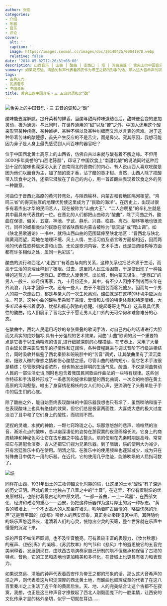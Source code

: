 ```yaml
---
author: 张彪
categories:
- 介绍
- 乐器
- 音乐
- 评论
cover:
  alt: ''
  caption: ''
  image: https://images.soomal.cc/images/doc/20140425/00041978.webp
  relative: false
date: '2014-05-02T12:26:31+08:00'
description: 山西音乐 | 山曲 | 酸曲 | 走西口 | 埙 | 河曲民谣 | 舌尖上的中国音乐 | 源自：中国音乐学网 | 版权：转载 |  平均/总评分：10.00/10
summary: 如果说悠远、清脆的钟声代表着西安作为帝王之都的形象的话，那么这大音希声的埙之声，则代表着这片积淀深厚的西北黄土地，而酸曲也顺理成章的代表了在这八百里秦川之上生活了近千年的黄面后生。天、地、人的完美结合让这个古都不在寂寞，我想，也正是这三种声音才撩拨起了西北人刚毅面庞下的一腔柔情……
tags:
- 古典入门
- 民族音乐
- 中国音乐
title: 舌尖上的中国音乐・三 五音的调和之“酸”
---
```


![舌尖上的中国音乐・三 五音的调和之“酸”](https://images.soomal.cc/images/doc/20140425/00041978.webp)





酸味能去腥解腻，提升菜肴的鲜香。当酸与甜两种味道结合后，甜味便会变的更加灵动，极为通透。与此同时，在世界通用的“甜”以及“苦”之外，中国人还用这个酸来形容某种疼痛、某种嫉妒、某种不堪以及某种纠缠而又难以言表的苦难。对于这种带着苦味的酸楚感，首先产生反应的不是舌尖，而是鼻尖。究其原因，我想可能因为鼻子是人身上最先感受到人间百味的器官吧？

位于中国西北黄土高原上的山西省，仿佛自古以来就与酸有着不解之缘。不但用3000多年美誉的“山西老陈醋”，印证了中国饮食上“南甜北酸”的说法同时这种后劲十足的酸味也深深沁入到了走南闯北的晋商们的内心。有人说山西人喜欢吃酸是因为他们以面食为主，加了醋的面才香，沾了醋的黍才甜。当然，山西人除了把酸带入饮食中之外，还把它潜放在了自己的内心，用一首首酸曲表现着饮食之外的另一种酸意。

河曲位于晋西北高原的黄河转弯处，与陕西榆林、内蒙古和套地区隔河相望。“鸡鸣三省”的得天独厚的地理优势使这里成为了“民歌的海洋”。在历史上，出现过很多有着杰出才华的民间艺人，现在被称为“山曲大王”、“二人台明星”的辛礼生就是其中最具有代表性的一位。在晋北的人们都把山曲称为“酸曲”，除了河曲之外，酸曲在保德、偏关、五寨、神池、宁武、静乐、兴县、临县、离石、柳林等地也很流行。同样的或相类似的民歌在邻省陕西和内蒙古被称为“信天游”或“爬山调”。如《陕北民歌通论》一书中，就将山西山曲的范围延伸至陕北地区：“晋西北与陕北隔黄河而望，两地在地理环境、风土人情、生活习俗及语言等方面都相近，因而两地的代表性歌种信天游和山曲，无论是歌词内容、艺术手法，还是曲调结构等方面都有许多相似之处，属同一色彩区”。

酸曲的流行和西北人“走西口”有着血与肉的关系，这种关系也把艺术源于生活，而高于生活的真理诠释到了极限。过去，这里的人民生活困苦，于是便出现了一种独特的逃荒方式――走西口。即晋北人渡黄河、出长城，到内蒙去谋生。“走西口”的男人一般三、四月份离家，九、十月份还乡。其中，有不少人因挣不到钱而长年在外流浪，几年才回家一次。还有一些人，由于不堪困苦而客死他乡。因而每一个男人的每一次走西口，都是与亲人的一次生死离别。酸曲就是在这样的环境中应运而生。可见，这种小曲的酸味里杂糅了亲情、爱情和友情的特定体裁和特定情绪，大多听起来夹带着凄凉、忧郁和撕心裂肺的悲楚。《提起哥哥走西口》这首最具代表性的酸曲，给人们展示了晋北女子不愿让男人走口外的无可奈何和难舍难分的心态。

在酸曲中，西北人民运用巧妙的夸张重叠的歌词手法，对自己内心的话语进行大胆而又真实的绝妙描写,具有十分强烈的艺术效果。河曲“山曲”歌词的另一个重要特点是它善于以生动精炼的语言,进行细腻深刻的心理描绘。在节奏上，采用了大量自由延长音来彰显音乐的抒情性和辽阔性，各种音程跳进与调式音阶下行级进相结合，同时吸收并借鉴了西北秦腔和碗碗腔中的“苦音”调式，让其酸曲里有了深沉柔和，细致入微的眷恋之情和伤心酸楚之感。尽管山曲的结构短小，但它艺术手法很是精炼；尽管歌词俗语浓烈，但也勃发出鲜明的生活气息。酸曲，不仅是河曲劳动人民的一部生活史诗,同时也包含着我国民间歌曲作曲法的一些特有规律。这些创作特征和手法最终形成了一条悲苦的旋律和酸楚的西北曲调，一次次的响彻在黄土高原的沟沟壑壑，唱出了身穿绣花棉袄的女人们的心声，更流淌在了头戴羊肚子手巾的后生们的心底。

除了酸曲之外，能自始至终表现酸味的中国乐器我想也只有埙了，虽然唢呐和笛子在表现酸味上也具有绝佳的效果，但它们总是极富两面性，大喜或大悲的极大过度淡泊了且中和了它们身上的酸性，而埙则不然。

泥捏的灵魂，水就的神韵，一颗七窍玲珑之心。埙那悠悠然的悲声、喧喧然的浊音、淅淅点点的酸味，总以幽深凄伦的姿势在那寂寞的夜里绵绵长流。它身上的商周精神和神秘色彩让它在古乐器之中独占鳌头。埙的使用在先秦时期是高峰，常常把它与篪配合演奏，古人还把它们视为兄弟乐器。到了隋唐，埙的使用大为减少，只有宫廷雅乐中仍在使用。明清之际，在雅乐中的使用频率也逐渐减少，成为只在特殊曲目中偶为一用的乐器。在近代，它的使用几乎绝迹，能够吹埙的人屈指可数了。

![埙](https://images.soomal.cc/images/doc/20110921/00013706.webp)





同样在山西，1931年出土的三枚仰韶文化时期的埙，让这里的土地“酸性”有了深远的历史证明。西北的黄土地独占了八音之中的“土音”，在这里，不仅有着制埙的优良原材料，也陪衬着最古老的中原文明。“一都一首曲，一土一鸣器”，在西部文化、经济和政治的重心――西安，仍把这种乐器作为这片厚土的另一种标志。“黄昏的城墙上，一个不太高大的人影坐在墙头，吹响着旷古幽情的、略显伤感的乐声”这是贾平凹的《废都》带给人的西安印象，真正身处秦砖汉瓦中间，耳畔隐约的埙乐声悠远绵长，澄清着人们的心灵，恍惚出空灵的天籁，整个世界就在乐声中慢慢的沉淀下来。

埙的声音不如笛声圆润，也不及笙音脆亮。可有着较丰富的表现力，《妆台秋思》的雁声、《伤别离》的凝噎、《苏武牧羊》的气节和《悲风》中的遐思被它的五音完美阐释着。发展到现在，由陕西古埙演奏家自己研制的埙不但继承和保留了古埙的特点、音色，它的工艺和质地也更加精美和多样化，在音域上也更具有张力和表现力。

如果说悠远、清脆的钟声代表着西安作为帝王之都的形象的话，那么这大音希声的埙之声，则代表着这片积淀深厚的西北黄土地，而酸曲也顺理成章的代表了在这八百里秦川之上生活了近千年的黄面后生。天、地、人的完美结合让这个古都不在寂寞，我想，也正是这三种声音才撩拨起了西北人刚毅面庞下的一腔柔情，让西安的文化传承才显的格外亲切，似乎一切就在耳边……